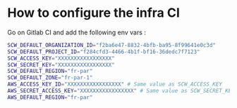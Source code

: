 # How to configure the infra CI

Go on Gitlab CI and add the following env vars :

```bash
SCW_DEFAULT_ORGANIZATION_ID="f2ba6e47-8832-4bfb-ba95-8f99641e0c3d"
SCW_DEFAULT_PROJECT_ID="f284cfd3-4466-4b1f-bf16-36dedc7f7123"
SCW_ACCESS_KEY="XXXXXXXXXXXXXXXXX"
SCW_SECRET_KEY="XXXXXXXXXXXXXXXXX"
SCW_DEFAULT_REGION="fr-par"
SCW_DEFAULT_ZONE="fr-par-1"
AWS_ACCESS_KEY_ID="XXXXXXXXXXXXXXXXX" # Same value as SCW_ACCESS_KEY
AWS_SECRET_ACCESS_KEY="XXXXXXXXXXXXXXXXX" # Same value as SCW_SECRET_KEY
AWS_DEFAULT_REGION="fr-par"
```

